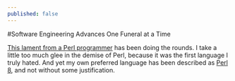 ```yaml
---
published: false
---
```


#Software Engineering Advances One Funeral at a Time

[This lament from a Perl programmer](http://www.modernperlbooks.com/mt/2014/02/the-mid-career-crisis-of-the-perl-programmer.html) has been doing the rounds.
I take a little too much glee in the demise of Perl, because it was the first language I truly hated. And yet my own preferred language has been described as [Perl 8](http://perl8.org), and not without some justification.